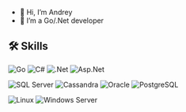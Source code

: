 - 👋 Hi, I’m Andrey
- 👀 I’m a Go/.Net developer

## 🛠 Skills
<p><img alt="Go" src="https://img.shields.io/badge/Go-00ADD8?style=for-the-badge&logo=go&logoColor=white" /> <img alt="C#" src="https://img.shields.io/badge/--239120?style=for-the-badge&logo=csharp&logoColor=white"/> <img alt=".Net" src="https://img.shields.io/badge/.Net-512BD4?style=for-the-badge&logo=dotnet&logoColor=white" /> <img alt="Asp.Net" src="https://img.shields.io/badge/-ASP.NET-1280C6?style=for-the-badge" /></p>
<p><img alt="SQL Server" src="https://img.shields.io/badge/SQL Server-00ADD8?style=for-the-badge&logo=microsoftsqlserver&logoColor=white" /> <img alt="Cassandra" src="https://img.shields.io/badge/Apache Cassandra-1287B1?style=for-the-badge&logo=apachecassandra&logoColor=white" /> <img alt="Oracle" src="https://img.shields.io/badge/Oracle-F80000?style=for-the-badge&logo=oracle&logoColor=white" /> <img alt="PostgreSQL" src="https://img.shields.io/badge/PostgreSQL-4169E1?style=for-the-badge&logo=postgresql&logoColor=white" /></p>
<p><img alt="Linux" src="https://img.shields.io/badge/Linux-FCC624?style=for-the-badge&logo=linux&logoColor=black" /> <img alt="Windows Server" src="https://img.shields.io/badge/Windows Server-0078D6?style=for-the-badge&logo=windows&logoColor=white" /></p>
